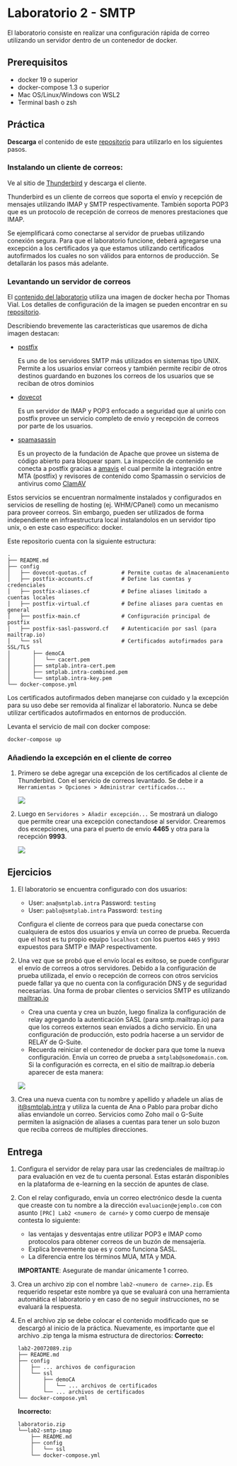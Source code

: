 # Laboratorio 2 - SMTP

El laboratorio consiste en realizar una configuración rápida de correo
utilizando un servidor dentro de un contenedor de docker.

## Prerequisitos

* docker 19 o superior
* docker-compose 1.3 o superior
* Mac OS/Linux/Windows con WSL2
* Terminal bash o zsh

## Práctica

**Descarga** el contenido de este [repositorio](https://github.com/javiertoledos/lab2-smtp-imap/archive/master.zip)
para utilizarlo en los siguientes pasos.

### Instalando un cliente de correos: 

Ve al sitio de [Thunderbird](https://www.thunderbird.net/es-ES/) y descarga el 
cliente.

Thunderbird es un cliente de correos que soporta el envío y recepción de 
mensajes utilizando IMAP y SMTP respectivamente. También soporta POP3 que es un
protocolo de recepción de correos de menores prestaciones que IMAP.

Se ejemplificará como conectarse al servidor de pruebas utilizando conexión
segura. Para que el laboratorio funcione, deberá agregarse una excepción a los
certificados ya que estamos utilizando certificados autofirmados los cuales no
son válidos para entornos de producción. Se detallarán los pasos más adelante.

### Levantando un servidor de correos

El [contenido del laboratorio](https://github.com/javiertoledos/lab2-smtp-imap/archive/master.zip)
utiliza una imagen de docker hecha por Thomas Vial. Los detalles de 
configuración de la imagen se pueden encontrar en su
[repositorio](https://github.com/tomav/docker-mailserver).

Describiendo brevemente las características que usaremos de dicha imagen
destacan:
* [postfix](http://www.postfix.org/) 

  Es uno de los servidores SMTP más utilizados en sistemas tipo UNIX. Permite 
  a los usuarios enviar correos y también permite recibir de otros destinos
  guardando en buzones los correos de los usuarios que se reciban de otros 
  dominios

* [dovecot](https://www.dovecot.org/)

  Es un servidor de IMAP y POP3 enfocado a seguridad que al unirlo con postfix
  provee un servicio completo de envío y recepción de correos por parte de los
  usuarios.

* [spamasassin](https://spamassassin.apache.org/)

  Es un proyecto de la fundación de Apache que provee un sistema de código 
  abierto para bloquear spam. La inspección de contenido se conecta a postfix
  gracias a [amavis](https://www.amavis.org/) el cual permite la integración
  entre MTA (postfix) y revisores de contenido como Spamassin o servicios de
  antivirus como [ClamAV](https://www.clamav.net/)

Estos servicios se encuentran normalmente instalados y configurados en servicios
de reselling de hosting (ej. WHM/CPanel) como un mecanismo para proveer correos.
Sin embargo, pueden ser utilizados de forma independiente en infraestructura
local instalandolos en un servidor tipo unix, o en este caso específico: docker.

Este repositorio cuenta con la siguiente estructura:
```
.
├── README.md
├── config
│   ├── dovecot-quotas.cf           # Permite cuotas de almacenamiento
│   ├── postfix-accounts.cf         # Define las cuentas y credenciales
│   ├── postfix-aliases.cf          # Define aliases limitado a cuentas locales
│   ├── postfix-virtual.cf          # Define aliases para cuentas en general
│   ├── postfix-main.cf             # Configuración principal de postfix
│   ├── postfix-sasl-password.cf    # Autenticación por sasl (para mailtrap.io)
│   └── ssl                         # Certificados autofirmados para SSL/TLS
│       ├── demoCA
│       │   └── cacert.pem
│       ├── smtplab.intra-cert.pem
│       ├── smtplab.intra-combined.pem
│       └── smtplab.intra-key.pem
└── docker-compose.yml              
```

Los certificados autofirmados deben manejarse con cuidado y la excepción para su
uso debe ser removida al finalizar el laboratorio. Nunca se debe utilizar 
certificados autofirmados en entornos de producción. 

Levanta el servicio de mail con docker compose:

```bash
docker-compose up
```

### Añadiendo la excepción en el cliente de correo

1. Primero se debe agregar una excepción de los certificados al cliente de 
  Thunderbird. Con el servicio de correos levantado. Se debe ir a 
  `Herramientas > Opciones > Administrar certificados...`

    ![](images/thunderbird-admin-certs.png)

2. Luego en `Servidores > Añadir excepción...` Se mostrará un dialogo que permite
  crear una excepción conectandose al servidor. Crearemos dos excepciones, una
  para el puerto de envío **4465** y otra para la recepción **9993**.

    ![](images/thunderbird-add-exception.png)

## Ejercicios

1. El laboratorio se encuentra configurado con dos usuarios:
    - User: `ana@smtplab.intra` Password: `testing`
    - User: `pablo@smtplab.intra` Password: `testing`
  
    Configura el cliente de correos para que pueda conectarse con cualquiera de
  estos dos usuarios y envía un correo de prueba. Recuerda que el host es tu 
  propio equipo `localhost` con los puertos `4465` y `9993` expuestos para 
  SMTP e IMAP respectivamente.

2. Una vez que se probó que el envío local es exitoso, se puede configurar el 
  envío de correos a otros servidores. Debido a la configuración de prueba 
  utilizada, el envío o recepción de correos con otros servicios puede fallar ya
  que no cuenta con la configuración DNS y de seguridad necesarias. Una forma de
  probar clientes o servicios SMTP es utilizando [mailtrap.io](https://mailtrap.io/)
    - Crea una cuenta y crea un buzón, luego finaliza la configuración de relay
    agregando la autenticación SASL (para smtp.mailtrap.io) para que los correos
    externos sean enviados a dicho servicio. En una configuración de producción,
    esto podría hacerse a un servidor de RELAY de G-Suite.
    - Recuerda reiniciar el contenedor de docker para que tome la nueva 
    configuración. Envía un correo de prueba a `smtplab@somedomain.com`.  Si la 
    configuración es correcta, en el sitio de mailtrap.io debería aparecer de 
    esta manera:
    
    ![](images/mailtrap-example.png)

3. Crea una nueva cuenta con tu nombre y apellido y añadele un alias de 
  it@smtplab.intra y utiliza la cuenta de Ana o Pablo para probar dicho alias 
  enviandole un correo. Servicios como Zoho mail o G-Suite permiten la 
  asignación de aliases a cuentas  para tener un solo buzon que reciba correos 
  de multiples direcciones.

## Entrega
1. Configura el servidor de relay para usar las credenciales de mailtrap.io para
  evaluación en vez de tu cuenta personal. Estas estarán disponibles en la
  plataforma de e-learning en la sección de apuntes de clase.
2. Con el relay configurado, envía un correo electrónico desde la cuenta que
  creaste con tu nombre a la dirección `evaluacion@ejemplo.com` con asunto 
  `[PRC] Lab2 <numero de carné>` y como cuerpo de mensaje contesta lo siguiente:
    - las ventajas y desventajas entre utilizar POP3 e IMAP como protocolos para
    obtener correos de un buzón de mensajería.
    - Explica brevemente que es y como funciona SASL.
    - La diferencia entre los términos MUA, MTA y MDA.
  
    **IMPORTANTE**: Asegurate de mandar únicamente 1 correo.

3. Crea un archivo zip con el nombre `lab2-<numero de carne>.zip`. Es requerido
  respetar este nombre ya que se evaluará con una herramienta automática el
  laboratorio y en caso de no seguir instrucciones, no se evaluará la respuesta.
4. En el archivo zip se debe colocar el contenido modificado que se descargó al
  inicio de la práctica. Nuevamente, es importante que el archivo .zip tenga la
  misma estructura de directorios:
    **Correcto:**
    ```
    lab2-20072089.zip
    ├── README.md
    ├── config
    │   ├── ... archivos de configuracion
    │   └── ssl  
    │       ├── demoCA
    │       │   └── ... archivos de certificados
    │       └── ... archivos de certificados
    └── docker-compose.yml 
    ```
    **Incorrecto:**
    ```
    laboratorio.zip
    └──lab2-smtp-imap
        ├── README.md
        ├── config
        │   └── ssl  
        └── docker-compose.yml 
    ```

